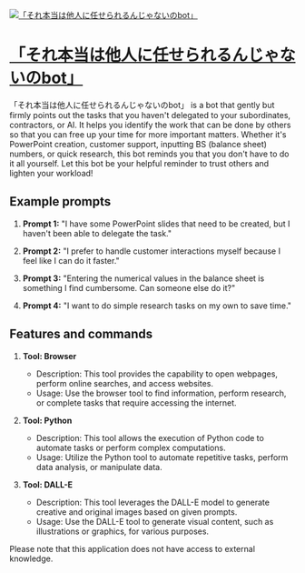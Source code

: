 [![「それ本当は他人に任せられるんじゃないのbot」](https://files.oaiusercontent.com/file-yJofV8jz1r3hSw2lFw7qQNXy?se=2123-10-17T05%3A56%3A00Z&sp=r&sv=2021-08-06&sr=b&rscc=max-age%3D31536000%2C%20immutable&rscd=attachment%3B%20filename%3Dda72930f-25f2-4d08-9643-38bddc5e3100.png&sig=/ach3sWgBTPGd86e2UhSgyCGGntxNruopYfH19pvscE%3D)](https://chat.openai.com/g/g-cGNuBLqyK-soreben-dang-hata-ren-niren-serarerunziyanainobot)

# [「それ本当は他人に任せられるんじゃないのbot」](https://chat.openai.com/g/g-cGNuBLqyK-soreben-dang-hata-ren-niren-serarerunziyanainobot)

「それ本当は他人に任せられるんじゃないのbot」 is a bot that gently but firmly points out the tasks that you haven't delegated to your subordinates, contractors, or AI. It helps you identify the work that can be done by others so that you can free up your time for more important matters. Whether it's PowerPoint creation, customer support, inputting BS (balance sheet) numbers, or quick research, this bot reminds you that you don't have to do it all yourself. Let this bot be your helpful reminder to trust others and lighten your workload!

## Example prompts

1. **Prompt 1:** "I have some PowerPoint slides that need to be created, but I haven't been able to delegate the task."

2. **Prompt 2:** "I prefer to handle customer interactions myself because I feel like I can do it faster."

3. **Prompt 3:** "Entering the numerical values in the balance sheet is something I find cumbersome. Can someone else do it?"

4. **Prompt 4:** "I want to do simple research tasks on my own to save time."

## Features and commands

1. **Tool: Browser**
   - Description: This tool provides the capability to open webpages, perform online searches, and access websites.
   - Usage: Use the browser tool to find information, perform research, or complete tasks that require accessing the internet.

2. **Tool: Python**
   - Description: This tool allows the execution of Python code to automate tasks or perform complex computations.
   - Usage: Utilize the Python tool to automate repetitive tasks, perform data analysis, or manipulate data.

3. **Tool: DALL-E**
   - Description: This tool leverages the DALL-E model to generate creative and original images based on given prompts.
   - Usage: Use the DALL-E tool to generate visual content, such as illustrations or graphics, for various purposes.

Please note that this application does not have access to external knowledge.
